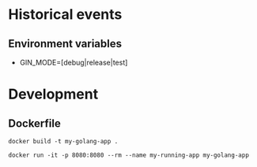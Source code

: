 # Historical events

## Environment variables

* GIN_MODE=[debug|release|test]


# Development

## Dockerfile

```
docker build -t my-golang-app .

docker run -it -p 8080:8080 --rm --name my-running-app my-golang-app
```

